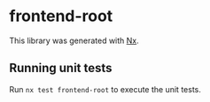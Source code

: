 # frontend-root

This library was generated with [Nx](https://nx.dev).

## Running unit tests

Run `nx test frontend-root` to execute the unit tests.
